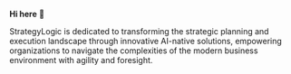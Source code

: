 **Hi here** 👋

StrategyLogic is dedicated to transforming the strategic planning and execution landscape through innovative AI-native solutions, empowering organizations to navigate the complexities of the modern business environment with agility and foresight.
